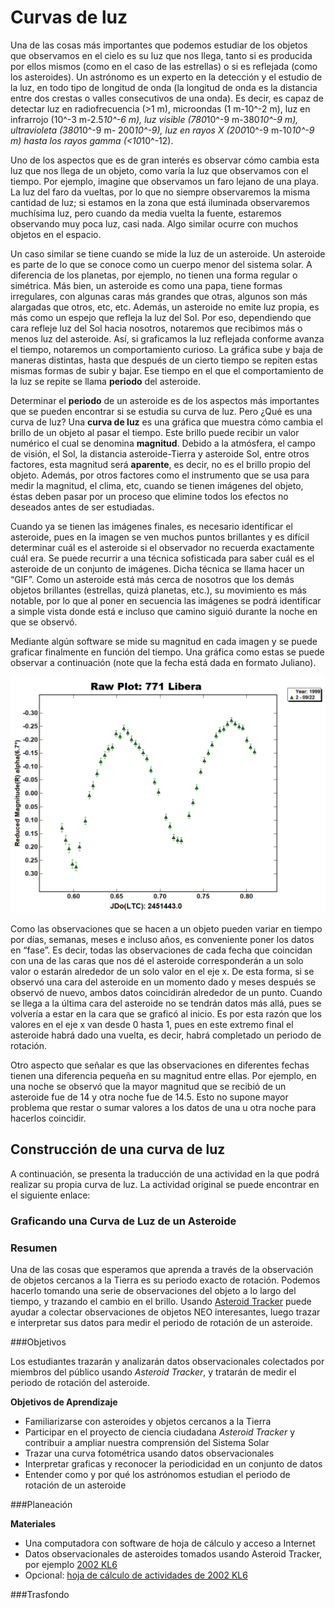# Curvas de luz

Una de las cosas más importantes que podemos estudiar de los objetos que observamos en el cielo es su luz que nos llega, tanto si es producida por ellos mismos (como en el caso de las estrellas) o si es reflejada (como los asteroides). Un astrónomo es un experto en la detección y el estudio de la luz, en todo tipo de longitud de onda (la longitud de onda es la distancia entre dos crestas o valles consecutivos de una onda). Es decir, es capaz de detectar luz en radiofrecuencia (>1 m), microondas (1 m-10^-2 m), luz en infrarrojo (10^-3 m-2.5*10^-6 m), luz visible (780*10^-9 m-380*10^-9 m), ultravioleta (380*10^-9 m- 200*10^-9), luz en rayos X (200*10^-9 m-10*10^-9 m) hasta los rayos gamma (<10*10^-12).

Uno de los aspectos que es de gran interés es observar cómo cambia esta luz que nos llega de un objeto, como varía la luz que observamos con el tiempo. Por ejemplo, imagine que observamos un faro lejano de una playa. La luz del faro da vueltas, por lo que no siempre observaremos la misma cantidad de luz; si estamos en la zona que está iluminada observaremos muchísima luz, pero cuando da media vuelta la fuente, estaremos observando muy poca luz, casi nada. Algo similar ocurre con muchos objetos en el espacio.

Un caso similar se tiene cuando se mide la luz de un asteroide. Un asteroide es parte de lo que se conoce como un cuerpo menor del sistema solar. A diferencia de los planetas, por ejemplo, no tienen una forma regular o simétrica. Más bien, un asteroide es como una papa, tiene formas irregulares, con algunas caras más grandes que otras, algunos son más alargadas que otros, etc, etc. Además, un asteroide no emite luz propia, es más como un espejo que refleja la luz del Sol. Por eso, dependiendo que cara refleje luz del Sol hacia nosotros, notaremos que recibimos más o menos luz del asteroide. Así, si graficamos la luz reflejada conforme avanza el tiempo, notaremos un comportamiento curioso. La gráfica sube y baja de maneras distintas, hasta que después de un cierto tiempo se repiten estas mismas formas de subir y bajar. Ese tiempo en el que el comportamiento de la luz se repite se llama **periodo** del asteroide.

Determinar el **periodo** de un asteroide es de los aspectos más importantes que se pueden encontrar si se estudia su curva de luz. Pero ¿Qué es una curva de luz? Una **curva de luz** es una gráfica que muestra cómo cambia el brillo de un objeto al pasar el tiempo. Este brillo puede recibir un valor numérico el cual se denomina **magnitud**. Debido a la atmósfera, el campo de visión, el Sol, la distancia asteroide-Tierra y asteroide Sol, entre otros factores, esta magnitud será **aparente**, es decir, no es el brillo propio del objeto. Además, por otros factores como el instrumento que se usa para medir la magnitud, el clima, etc, cuando se tienen imágenes del objeto, éstas deben pasar por un proceso que elimine todos los efectos no deseados antes de ser estudiadas.

Cuando ya se tienen las imágenes finales, es necesario identificar el asteroide, pues en la imagen se ven muchos puntos brillantes y es difícil determinar cuál es el asteroide si el observador no recuerda exactamente cuál era. Se puede recurrir a una técnica sofisticada para saber cuál es el asteroide de un conjunto de imágenes. Dicha técnica se llama hacer un “GIF”. Como un asteroide está más cerca de nosotros que los demás objetos brillantes (estrellas, quizá planetas, etc.), su movimiento es más notable, por lo que al poner en secuencia las imágenes se podrá identificar a simple vista donde está e incluso que camino siguió durante la noche en que se observó. 

Mediante algún software se mide su magnitud en cada imagen y se puede graficar finalmente en función del tiempo. Una gráfica como estas se puede observar a continuación (note que la fecha está dada en formato Juliano).

![](771_Libera.png)

Como las observaciones que se hacen a un objeto pueden variar en tiempo por días, semanas, meses e incluso años, es conveniente poner los datos en “fase”. Es decir, todas las observaciones de cada fecha que coincidan con una de las caras que nos dé el asteroide corresponderán a un solo valor o estarán alrededor de un solo valor en el eje x. De esta forma, si se observó una cara del asteroide en un momento dado y meses después se observó de nuevo, ambos datos coincidirán alrededor de un punto. Cuando se llega a la última cara del asteroide no se tendrán datos más allá, pues se volvería a estar en la cara que se graficó al inicio. Es por esta razón que los valores en el eje x van desde 0 hasta 1, pues en este extremo final el asteroide habrá dado una vuelta, es decir, habrá completado un periodo de rotación.

Otro aspecto que señalar es que las observaciones en diferentes fechas tienen una diferencia pequeña en su magnitud entre ellas. Por ejemplo, en una noche se observó que la mayor magnitud que se recibió de un asteroide fue de 14 y otra noche fue de 14.5. Esto no supone mayor problema que restar o sumar valores a los datos de una u otra noche para hacerlos coincidir.

## Construcción de una curva de luz

A continuación, se presenta la traducción de una actividad en la que podrá realizar su propia curva de luz. La actividad original se puede encontrar en el siguiente enlace: [](https://lco.global/education/activities/plotting-an-asteroid-light-curve/)

### Graficando una Curva de Luz de un Asteroide

### Resumen

Una de las cosas que esperamos que aprenda a través de la observación de objetos cercanos a la Tierra es su periodo exacto de rotación. Podemos hacerlo tomando una serie de observaciones del objeto a lo largo del tiempo, y trazando el cambio en el brillo. Usando [Asteroid Tracker](https://asteroidtracker.lco.global/) puede ayudar a colectar observaciones de objetos NEO interesantes, luego trazar e interpretar sus datos para medir el periodo de rotación de un asteroide.

###Objetivos

Los estudiantes trazarán y analizarán datos observacionales colectados por miembros del público usando *Asteroid Tracker*, y tratarán de medir el periodo de rotación del asteroide.

**Objetivos de Aprendizaje**

- Familiarizarse con asteroides y objetos cercanos a la Tierra
- Participar en el proyecto de ciencia ciudadana *Asteroid Tracker* y contribuir a ampliar nuestra comprensión del Sistema Solar
- Trazar una curva fotométrica usando datos observacionales
-	Interpretar graficas y reconocer la periodicidad en un conjunto de datos
-	Entender como y por qué los astrónomos estudian el periodo de rotación de un asteroide

###Planeación

**Materiales**

- Una computadora con software de hoja de cálculo y acceso a Internet
- Datos observacionales de asteroides tomados usando Asteroid Tracker, por ejemplo [2002 KL6](https://s3.us-west-2.amazonaws.com/www.lco.global/documents/2002_kl6.txt?X-Amz-Algorithm=AWS4-HMAC-SHA256&X-Amz-Credential=AKIA6FT4CXR4ZJRYWHNN%2F20220419%2Fus-west-2%2Fs3%2Faws4_request&X-Amz-Date=20220419T005107Z&X-Amz-Expires=3600&X-Amz-SignedHeaders=host&X-Amz-Signature=de6c5de397f96b983613d533f9e5e1920d237e2bdbf784d4dd53ee67b91c23b4)
- Opcional: [hoja de cálculo de actividades de 2002 KL6](https://drive.google.com/file/d/1yPsU6ZDOwSuAHSx5PZvicfp_vDXsvJ3d/view)

###Trasfondo




























